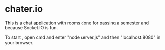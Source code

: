 # chater.io


This is a chat application with rooms done for passing a semester and because Socket.IO is fun.


To start , open cmd and enter "node server.js" and then "localhost:8080" in your browser.
